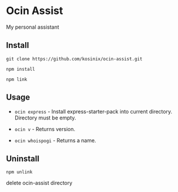 # Ocin Assist

My personal assistant


## Install

    git clone https://github.com/kosinix/ocin-assist.git

    npm install

    npm link


## Usage

* `ocin express` -  Install express-starter-pack into current directory. Directory must be empty.

* `ocin v` - Returns version.

* `ocin whoispogi` - Returns a name.

## Uninstall

    npm unlink

delete ocin-assist directory 

